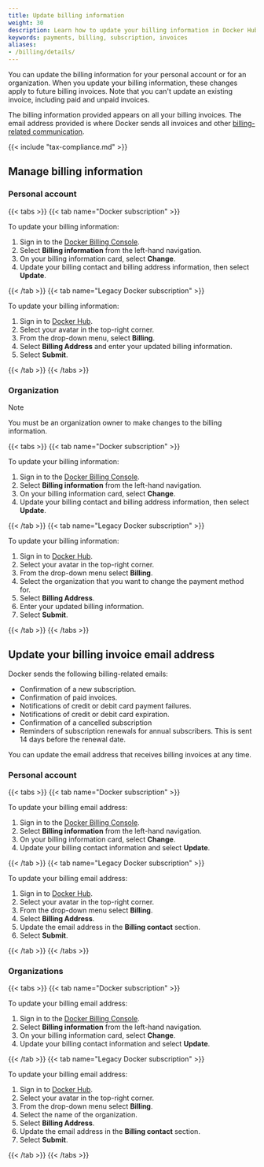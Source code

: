 ```yaml
---
title: Update billing information
weight: 30
description: Learn how to update your billing information in Docker Hub
keywords: payments, billing, subscription, invoices
aliases:
- /billing/details/
---
```


You can update the billing information for your personal account or for an organization. When you update your billing information, these changes apply to future billing invoices. Note that you can't update an existing invoice, including paid and unpaid invoices.

The billing information provided appears on all your billing invoices. The email address provided is where Docker sends all invoices and other [billing-related communication](#update-your-billing-invoice-email-address).

{{< include "tax-compliance.md" >}}

## Manage billing information

### Personal account

{{< tabs >}}
{{< tab name="Docker subscription" >}}

To update your billing information:

1. Sign in to the [Docker Billing Console](https://app.docker.com/billing).
2. Select **Billing information** from the left-hand navigation.
3. On your billing information card, select **Change**.
4. Update your billing contact and billing address information, then select **Update**.

{{< /tab >}}
{{< tab name="Legacy Docker subscription" >}}

To update your billing information:

1. Sign in to [Docker Hub](https://hub.docker.com).
2. Select your avatar in the top-right corner.
3. From the drop-down menu, select **Billing**.
4. Select **Billing Address** and enter your updated billing information.
5. Select **Submit**.

{{< /tab >}}
{{< /tabs >}}

### Organization

> [!NOTE]
>
> You must be an organization owner to make changes to the billing information.

{{< tabs >}}
{{< tab name="Docker subscription" >}}

To update your billing information:

1. Sign in to the [Docker Billing Console](https://app.docker.com//billing).
2. Select **Billing information** from the left-hand navigation.
3. On your billing information card, select **Change**.
4. Update your billing contact and billing address information, then select **Update**.

{{< /tab >}}
{{< tab name="Legacy Docker subscription" >}}

To update your billing information:

1. Sign in to [Docker Hub](https://hub.docker.com).
2. Select your avatar in the top-right corner.
3. From the drop-down menu select **Billing**.
4. Select the organization that you want to change the payment method for.
5. Select **Billing Address**.
6. Enter your updated billing information.
7. Select **Submit**.

{{< /tab >}}
{{< /tabs >}}

## Update your billing invoice email address

Docker sends the following billing-related emails:

- Confirmation of a new subscription.
- Confirmation of paid invoices.
- Notifications of credit or debit card payment failures.
- Notifications of credit or debit card expiration.
- Confirmation of a cancelled subscription
- Reminders of subscription renewals for annual subscribers. This is sent 14 days before the renewal date.

You can update the email address that receives billing invoices at any time.

### Personal account

{{< tabs >}}
{{< tab name="Docker subscription" >}}

To update your billing email address:

1. Sign in to the [Docker Billing Console](https://app.docker.com/billing).
2. Select **Billing information** from the left-hand navigation.
3. On your billing information card, select **Change**.
4. Update your billing contact information and select **Update**.

{{< /tab >}}
{{< tab name="Legacy Docker subscription" >}}

To update your billing email address:

1. Sign in to [Docker Hub](https://hub.docker.com).
2. Select your avatar in the top-right corner.
3. From the drop-down menu select **Billing**.
4. Select **Billing Address**.
5. Update the email address in the **Billing contact** section.
6. Select **Submit**.

{{< /tab >}}
{{< /tabs >}}

### Organizations

{{< tabs >}}
{{< tab name="Docker subscription" >}}

To update your billing email address:

1. Sign in to the [Docker Billing Console](https://app.docker.com/billing).
2. Select **Billing information** from the left-hand navigation.
3. On your billing information card, select **Change**.
4. Update your billing contact information and select **Update**.

{{< /tab >}}
{{< tab name="Legacy Docker subscription" >}}

To update your billing email address:

1. Sign in to [Docker Hub](https://hub.docker.com).
2. Select your avatar in the top-right corner.
3. From the drop-down menu select **Billing**.
4. Select the name of the organization.
5. Select **Billing Address**.
6. Update the email address in the **Billing contact** section.
7. Select **Submit**.

{{< /tab >}}
{{< /tabs >}}
